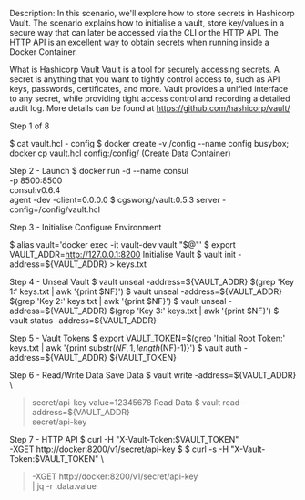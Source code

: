 Description: In this scenario, we'll explore how to store secrets in Hashicorp Vault. The scenario explains how to initialise a vault, store key/values in a secure way that can later be accessed via the CLI or the HTTP API. The HTTP API is an excellent way to obtain secrets when running inside a Docker Container.

What is Hashicorp Vault
Vault is a tool for securely accessing secrets. A secret is anything that you want to tightly control access to, such as API keys, passwords, certificates, and more. Vault provides a unified interface to any secret, while providing tight access control and recording a detailed audit log. More details can be found at https://github.com/hashicorp/vault/

Step 1 of 8

$ cat vault.hcl - config
$ docker create -v /config --name config busybox; docker cp vault.hcl config:/config/ (Create Data Container)

Step 2 - Launch
$ docker run -d --name consul \
     -p 8500:8500 \
    consul:v0.6.4 \
    agent -dev -client=0.0.0.0
$ cgswong/vault:0.5.3 server -config=/config/vault.hcl

Step 3 - Initialise
Configure Environment

$ alias vault='docker exec -it vault-dev vault "$@"'
$ export VAULT_ADDR=http://127.0.0.1:8200
Initialise Vault
$ vault init -address=${VAULT_ADDR} > keys.txt

Step 4 - Unseal Vault
$ vault unseal -address=${VAULT_ADDR} $(grep 'Key 1:' keys.txt | awk '{print $NF}')
$ vault unseal -address=${VAULT_ADDR} $(grep 'Key 2:' keys.txt | awk '{print $NF}')
$ vault unseal -address=${VAULT_ADDR} $(grep 'Key 3:' keys.txt | awk '{print $NF}')
$ vault status -address=${VAULT_ADDR}

Step 5 - Vault Tokens
$ export VAULT_TOKEN=$(grep 'Initial Root Token:' keys.txt | awk '{print substr($NF, 1, length($NF)-1)}')
$ vault auth -address=${VAULT_ADDR} ${VAULT_TOKEN}

Step 6 - Read/Write Data
Save Data
$ vault write -address=${VAULT_ADDR} \
>   secret/api-key value=12345678
Read Data
$ vault read -address=${VAULT_ADDR} \
  secret/api-key
  
Step 7 - HTTP API
$ curl -H "X-Vault-Token:$VAULT_TOKEN" \
  -XGET http://docker:8200/v1/secret/api-key 
$ $ curl -s -H  "X-Vault-Token:$VAULT_TOKEN" \
>   -XGET http://docker:8200/v1/secret/api-key \
>   | jq -r .data.value


  




